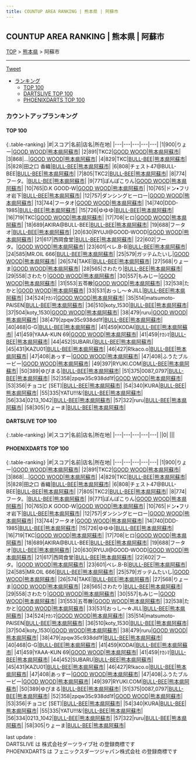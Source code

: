 ```yaml
---
title: COUNTUP AREA RANKING | 熊本県 | 阿蘇市
---
```

## COUNTUP AREA RANKING | 熊本県 | 阿蘇市

[TOP](/darts/rank/) > [熊本県](/darts/rank/熊本県/) > 阿蘇市

___

<a href="https://twitter.com/share?ref_src=twsrc%5Etfw" data-text="COUNTUP AREA RANKING | 熊本県阿蘇市" class="twitter-share-button" data-hashtags="DARTSLIVE,PHOENIXDARTS,darts,ダーツ" data-show-count="false">Tweet</a>

* [ランキング](#カウントアップランキング)
    * [TOP 100](#top-100)
    * [DARTSLIVE TOP 100](#dartslive-top-100)
    * [PHOENIXDARTS TOP 100](#phoenixdarts-top-100)

### カウントアップランキング

#### TOP 100



{:.table-ranking}
|#|スコア|名前|店名|所在地|
|---|---|---|---|---|
|1|900|<span class="rank-name-pd">りょー</span>|<a href="https://vs.phoenixdarts.com/jp/shop/shopDetailInfo/s_64702?s_seq=64702">GOOD WOOD</a>|<a href="/darts/rank/熊本県/阿蘇市">熊本県阿蘇市</a>|
|2|891|<span class="rank-name-pd">TKC2</span>|<a href="https://vs.phoenixdarts.com/jp/shop/shopDetailInfo/s_64702?s_seq=64702">GOOD WOOD</a>|<a href="/darts/rank/熊本県/阿蘇市">熊本県阿蘇市</a>|
|3|868|<span class="rank-name-pd">...</span>|<a href="https://vs.phoenixdarts.com/jp/shop/shopDetailInfo/s_64702?s_seq=64702">GOOD WOOD</a>|<a href="/darts/rank/熊本県/阿蘇市">熊本県阿蘇市</a>|
|4|829|<span class="rank-name-pd">TKC</span>|<a href="https://vs.phoenixdarts.com/jp/shop/shopDetailInfo/s_86993?s_seq=86993">BULL-BEE</a>|<a href="/darts/rank/熊本県/阿蘇市">熊本県阿蘇市</a>|
|5|828|<span class="rank-name-pd"><span class="pro-icon-pd"></span>田之口 香織</span>|<a href="https://vs.phoenixdarts.com/jp/shop/shopDetailInfo/s_86993?s_seq=86993">BULL-BEE</a>|<a href="/darts/rank/熊本県/阿蘇市">熊本県阿蘇市</a>|
|6|808|<span class="rank-name-pd">チェスト47@BULL-BEE</span>|<a href="https://vs.phoenixdarts.com/jp/shop/shopDetailInfo/s_86993?s_seq=86993">BULL-BEE</a>|<a href="/darts/rank/熊本県/阿蘇市">熊本県阿蘇市</a>|
|7|805|<span class="rank-name-pd">TKC2</span>|<a href="https://vs.phoenixdarts.com/jp/shop/shopDetailInfo/s_86993?s_seq=86993">BULL-BEE</a>|<a href="/darts/rank/熊本県/阿蘇市">熊本県阿蘇市</a>|
|8|774|<span class="rank-name-pd">フータ。</span>|<a href="https://vs.phoenixdarts.com/jp/shop/shopDetailInfo/s_86993?s_seq=86993">BULL-BEE</a>|<a href="/darts/rank/熊本県/阿蘇市">熊本県阿蘇市</a>|
|9|771|<span class="rank-name-pd">ぽんぽこりん</span>|<a href="https://vs.phoenixdarts.com/jp/shop/shopDetailInfo/s_64702?s_seq=64702">GOOD WOOD</a>|<a href="/darts/rank/熊本県/阿蘇市">熊本県阿蘇市</a>|
|10|765|<span class="rank-name-pd">D.K   GOOD-W</span>|<a href="https://vs.phoenixdarts.com/jp/shop/shopDetailInfo/s_64702?s_seq=64702">GOOD WOOD</a>|<a href="/darts/rank/熊本県/阿蘇市">熊本県阿蘇市</a>|
|10|765|<span class="rank-name-pd">ドン•フリオ岩下</span>|<a href="https://vs.phoenixdarts.com/jp/shop/shopDetailInfo/s_86993?s_seq=86993">BULL-BEE</a>|<a href="/darts/rank/熊本県/阿蘇市">熊本県阿蘇市</a>|
|12|757|<span class="rank-name-pd">ダンシングヒーロー</span>|<a href="https://vs.phoenixdarts.com/jp/shop/shopDetailInfo/s_64702?s_seq=64702">GOOD WOOD</a>|<a href="/darts/rank/熊本県/阿蘇市">熊本県阿蘇市</a>|
|13|744|<span class="rank-name-pd">フータオ</span>|<a href="https://vs.phoenixdarts.com/jp/shop/shopDetailInfo/s_64702?s_seq=64702">GOOD WOOD</a>|<a href="/darts/rank/熊本県/阿蘇市">熊本県阿蘇市</a>|
|14|740|<span class="rank-name-pd">DDD-1985</span>|<a href="https://vs.phoenixdarts.com/jp/shop/shopDetailInfo/s_86993?s_seq=86993">BULL-BEE</a>|<a href="/darts/rank/熊本県/阿蘇市">熊本県阿蘇市</a>|
|15|726|<span class="rank-name-pd">ゆゆゆ</span>|<a href="https://vs.phoenixdarts.com/jp/shop/shopDetailInfo/s_86993?s_seq=86993">BULL-BEE</a>|<a href="/darts/rank/熊本県/阿蘇市">熊本県阿蘇市</a>|
|16|719|<span class="rank-name-pd">TKC</span>|<a href="https://vs.phoenixdarts.com/jp/shop/shopDetailInfo/s_64702?s_seq=64702">GOOD WOOD</a>|<a href="/darts/rank/熊本県/阿蘇市">熊本県阿蘇市</a>|
|17|708|<span class="rank-name-pd">ヒロ</span>|<a href="https://vs.phoenixdarts.com/jp/shop/shopDetailInfo/s_64702?s_seq=64702">GOOD WOOD</a>|<a href="/darts/rank/熊本県/阿蘇市">熊本県阿蘇市</a>|
|18|689|<span class="rank-name-pd">AKIRA@BULL-BEE</span>|<a href="https://vs.phoenixdarts.com/jp/shop/shopDetailInfo/s_86993?s_seq=86993">BULL-BEE</a>|<a href="/darts/rank/熊本県/阿蘇市">熊本県阿蘇市</a>|
|19|688|<span class="rank-name-pd">フータオ</span>|<a href="https://vs.phoenixdarts.com/jp/shop/shopDetailInfo/s_86993?s_seq=86993">BULL-BEE</a>|<a href="/darts/rank/熊本県/阿蘇市">熊本県阿蘇市</a>|
|20|630|<span class="rank-name-pd">RYUJI@GOOD-WOOD</span>|<a href="https://vs.phoenixdarts.com/jp/shop/shopDetailInfo/s_64702?s_seq=64702">GOOD WOOD</a>|<a href="/darts/rank/熊本県/阿蘇市">熊本県阿蘇市</a>|
|21|617|<span class="rank-name-pd">西岡食堂</span>|<a href="https://vs.phoenixdarts.com/jp/shop/shopDetailInfo/s_86993?s_seq=86993">BULL-BEE</a>|<a href="/darts/rank/熊本県/阿蘇市">熊本県阿蘇市</a>|
|22|602|<span class="rank-name-pd">フータ。</span>|<a href="https://vs.phoenixdarts.com/jp/shop/shopDetailInfo/s_64702?s_seq=64702">GOOD WOOD</a>|<a href="/darts/rank/熊本県/阿蘇市">熊本県阿蘇市</a>|
|23|601|<span class="rank-name-pd">ペレ.B-B</span>|<a href="https://vs.phoenixdarts.com/jp/shop/shopDetailInfo/s_86993?s_seq=86993">BULL-BEE</a>|<a href="/darts/rank/熊本県/阿蘇市">熊本県阿蘇市</a>|
|24|585|<span class="rank-name-pd">MR.OIL 666</span>|<a href="https://vs.phoenixdarts.com/jp/shop/shopDetailInfo/s_86993?s_seq=86993">BULL-BEE</a>|<a href="/darts/rank/熊本県/阿蘇市">熊本県阿蘇市</a>|
|25|579|<span class="rank-name-pd">ガッテムたいし</span>|<a href="https://vs.phoenixdarts.com/jp/shop/shopDetailInfo/s_64702?s_seq=64702">GOOD WOOD</a>|<a href="/darts/rank/熊本県/阿蘇市">熊本県阿蘇市</a>|
|26|574|<span class="rank-name-pd">TAKE</span>|<a href="https://vs.phoenixdarts.com/jp/shop/shopDetailInfo/s_86993?s_seq=86993">BULL-BEE</a>|<a href="/darts/rank/熊本県/阿蘇市">熊本県阿蘇市</a>|
|27|568|<span class="rank-name-pd">りょーま</span>|<a href="https://vs.phoenixdarts.com/jp/shop/shopDetailInfo/s_64702?s_seq=64702">GOOD WOOD</a>|<a href="/darts/rank/熊本県/阿蘇市">熊本県阿蘇市</a>|
|28|565|<span class="rank-name-pd">さわたり</span>|<a href="https://vs.phoenixdarts.com/jp/shop/shopDetailInfo/s_86993?s_seq=86993">BULL-BEE</a>|<a href="/darts/rank/熊本県/阿蘇市">熊本県阿蘇市</a>|
|29|558|<span class="rank-name-pd">さわたり</span>|<a href="https://vs.phoenixdarts.com/jp/shop/shopDetailInfo/s_64702?s_seq=64702">GOOD WOOD</a>|<a href="/darts/rank/熊本県/阿蘇市">熊本県阿蘇市</a>|
|30|557|<span class="rank-name-pd">もみじー</span>|<a href="https://vs.phoenixdarts.com/jp/shop/shopDetailInfo/s_64702?s_seq=64702">GOOD WOOD</a>|<a href="/darts/rank/熊本県/阿蘇市">熊本県阿蘇市</a>|
|31|553|<span class="rank-name-pd">五苓散</span>|<a href="https://vs.phoenixdarts.com/jp/shop/shopDetailInfo/s_64702?s_seq=64702">GOOD WOOD</a>|<a href="/darts/rank/熊本県/阿蘇市">熊本県阿蘇市</a>|
|32|538|<span class="rank-name-pd">たかと</span>|<a href="https://vs.phoenixdarts.com/jp/shop/shopDetailInfo/s_64702?s_seq=64702">GOOD WOOD</a>|<a href="/darts/rank/熊本県/阿蘇市">熊本県阿蘇市</a>|
|33|531|<span class="rank-name-pd">おっし～☆JILL</span>|<a href="https://vs.phoenixdarts.com/jp/shop/shopDetailInfo/s_86993?s_seq=86993">BULL-BEE</a>|<a href="/darts/rank/熊本県/阿蘇市">熊本県阿蘇市</a>|
|34|524|<span class="rank-name-pd">ﾅｶｼﾏ</span>|<a href="https://vs.phoenixdarts.com/jp/shop/shopDetailInfo/s_64702?s_seq=64702">GOOD WOOD</a>|<a href="/darts/rank/熊本県/阿蘇市">熊本県阿蘇市</a>|
|35|514|<span class="rank-name-pd">matsumoto-PAISEN</span>|<a href="https://vs.phoenixdarts.com/jp/shop/shopDetailInfo/s_86993?s_seq=86993">BULL-BEE</a>|<a href="/darts/rank/熊本県/阿蘇市">熊本県阿蘇市</a>|
|36|510|<span class="rank-name-pd">koty_1530</span>|<a href="https://vs.phoenixdarts.com/jp/shop/shopDetailInfo/s_86993?s_seq=86993">BULL-BEE</a>|<a href="/darts/rank/熊本県/阿蘇市">熊本県阿蘇市</a>|
|37|504|<span class="rank-name-pd">koty_1530</span>|<a href="https://vs.phoenixdarts.com/jp/shop/shopDetailInfo/s_64702?s_seq=64702">GOOD WOOD</a>|<a href="/darts/rank/熊本県/阿蘇市">熊本県阿蘇市</a>|
|38|479|<span class="rank-name-pd">ruru</span>|<a href="https://vs.phoenixdarts.com/jp/shop/shopDetailInfo/s_64702?s_seq=64702">GOOD WOOD</a>|<a href="/darts/rank/熊本県/阿蘇市">熊本県阿蘇市</a>|
|38|479|<span class="rank-name-pd">zpqw35c938dd1f</span>|<a href="https://vs.phoenixdarts.com/jp/shop/shopDetailInfo/s_86993?s_seq=86993">BULL-BEE</a>|<a href="/darts/rank/熊本県/阿蘇市">熊本県阿蘇市</a>|
|40|468|<span class="rank-name-pd">G-G</span>|<a href="https://vs.phoenixdarts.com/jp/shop/shopDetailInfo/s_86993?s_seq=86993">BULL-BEE</a>|<a href="/darts/rank/熊本県/阿蘇市">熊本県阿蘇市</a>|
|41|459|<span class="rank-name-pd">KODAI</span>|<a href="https://vs.phoenixdarts.com/jp/shop/shopDetailInfo/s_86993?s_seq=86993">BULL-BEE</a>|<a href="/darts/rank/熊本県/阿蘇市">熊本県阿蘇市</a>|
|41|459|<span class="rank-name-pd">YAAA-KUN 69</span>|<a href="https://vs.phoenixdarts.com/jp/shop/shopDetailInfo/s_64702?s_seq=64702">GOOD WOOD</a>|<a href="/darts/rank/熊本県/阿蘇市">熊本県阿蘇市</a>|
|41|459|<span class="rank-name-pd">ﾅｶｼﾏ</span>|<a href="https://vs.phoenixdarts.com/jp/shop/shopDetailInfo/s_86993?s_seq=86993">BULL-BEE</a>|<a href="/darts/rank/熊本県/阿蘇市">熊本県阿蘇市</a>|
|44|452|<span class="rank-name-pd">SUBARU</span>|<a href="https://vs.phoenixdarts.com/jp/shop/shopDetailInfo/s_86993?s_seq=86993">BULL-BEE</a>|<a href="/darts/rank/熊本県/阿蘇市">熊本県阿蘇市</a>|
|45|431|<span class="rank-name-pd">KAZU01</span>|<a href="https://vs.phoenixdarts.com/jp/shop/shopDetailInfo/s_86993?s_seq=86993">BULL-BEE</a>|<a href="/darts/rank/熊本県/阿蘇市">熊本県阿蘇市</a>|
|46|427|<span class="rank-name-pd">R!kaco.o</span>|<a href="https://vs.phoenixdarts.com/jp/shop/shopDetailInfo/s_86993?s_seq=86993">BULL-BEE</a>|<a href="/darts/rank/熊本県/阿蘇市">熊本県阿蘇市</a>|
|47|408|<span class="rank-name-pd">あっすー</span>|<a href="https://vs.phoenixdarts.com/jp/shop/shopDetailInfo/s_64702?s_seq=64702">GOOD WOOD</a>|<a href="/darts/rank/熊本県/阿蘇市">熊本県阿蘇市</a>|
|47|408|<span class="rank-name-pd">ふうたブルービー</span>|<a href="https://vs.phoenixdarts.com/jp/shop/shopDetailInfo/s_64702?s_seq=64702">GOOD WOOD</a>|<a href="/darts/rank/熊本県/阿蘇市">熊本県阿蘇市</a>|
|49|397|<span class="rank-name-pd">RYUKI.COM</span>|<a href="https://vs.phoenixdarts.com/jp/shop/shopDetailInfo/s_86993?s_seq=86993">BULL-BEE</a>|<a href="/darts/rank/熊本県/阿蘇市">熊本県阿蘇市</a>|
|50|389|<span class="rank-name-pd">ゆぴまる</span>|<a href="https://vs.phoenixdarts.com/jp/shop/shopDetailInfo/s_86993?s_seq=86993">BULL-BEE</a>|<a href="/darts/rank/熊本県/阿蘇市">熊本県阿蘇市</a>|
|51|375|<span class="rank-name-pd">0087_0797</span>|<a href="https://vs.phoenixdarts.com/jp/shop/shopDetailInfo/s_86993?s_seq=86993">BULL-BEE</a>|<a href="/darts/rank/熊本県/阿蘇市">熊本県阿蘇市</a>|
|52|358|<span class="rank-name-pd">zpqw35c938dd1f</span>|<a href="https://vs.phoenixdarts.com/jp/shop/shopDetailInfo/s_64702?s_seq=64702">GOOD WOOD</a>|<a href="/darts/rank/熊本県/阿蘇市">熊本県阿蘇市</a>|
|53|356|<span class="rank-name-pd">チョコビ [SET]</span>|<a href="https://vs.phoenixdarts.com/jp/shop/shopDetailInfo/s_86993?s_seq=86993">BULL-BEE</a>|<a href="/darts/rank/熊本県/阿蘇市">熊本県阿蘇市</a>|
|54|340|<span class="rank-name-pd">KURA</span>|<a href="https://vs.phoenixdarts.com/jp/shop/shopDetailInfo/s_86993?s_seq=86993">BULL-BEE</a>|<a href="/darts/rank/熊本県/阿蘇市">熊本県阿蘇市</a>|
|55|335|<span class="rank-name-pd">YATU!!!&amp;!</span>|<a href="https://vs.phoenixdarts.com/jp/shop/shopDetailInfo/s_86993?s_seq=86993">BULL-BEE</a>|<a href="/darts/rank/熊本県/阿蘇市">熊本県阿蘇市</a>|
|56|334|<span class="rank-name-pd">0213_1042</span>|<a href="https://vs.phoenixdarts.com/jp/shop/shopDetailInfo/s_86993?s_seq=86993">BULL-BEE</a>|<a href="/darts/rank/熊本県/阿蘇市">熊本県阿蘇市</a>|
|57|322|<span class="rank-name-pd">ruru</span>|<a href="https://vs.phoenixdarts.com/jp/shop/shopDetailInfo/s_86993?s_seq=86993">BULL-BEE</a>|<a href="/darts/rank/熊本県/阿蘇市">熊本県阿蘇市</a>|
|58|305|<span class="rank-name-pd">りょーま</span>|<a href="https://vs.phoenixdarts.com/jp/shop/shopDetailInfo/s_86993?s_seq=86993">BULL-BEE</a>|<a href="/darts/rank/熊本県/阿蘇市">熊本県阿蘇市</a>|


#### DARTSLIVE TOP 100



{:.table-ranking}
|#|スコア|名前|店名|所在地|
|---|---|---|---|---|
||0|<span class="rank-name-dl"> </span>|<a href=""></a>|<a href="/darts/rank//"></a>|


#### PHOENIXDARTS TOP 100



{:.table-ranking}
|#|スコア|名前|店名|所在地|
|---|---|---|---|---|
|1|900|<span class="rank-name-pd">りょー</span>|<a href="https://vs.phoenixdarts.com/jp/shop/shopDetailInfo/s_64702?s_seq=64702">GOOD WOOD</a>|<a href="/darts/rank/熊本県/阿蘇市">熊本県阿蘇市</a>|
|2|891|<span class="rank-name-pd">TKC2</span>|<a href="https://vs.phoenixdarts.com/jp/shop/shopDetailInfo/s_64702?s_seq=64702">GOOD WOOD</a>|<a href="/darts/rank/熊本県/阿蘇市">熊本県阿蘇市</a>|
|3|868|<span class="rank-name-pd">...</span>|<a href="https://vs.phoenixdarts.com/jp/shop/shopDetailInfo/s_64702?s_seq=64702">GOOD WOOD</a>|<a href="/darts/rank/熊本県/阿蘇市">熊本県阿蘇市</a>|
|4|829|<span class="rank-name-pd">TKC</span>|<a href="https://vs.phoenixdarts.com/jp/shop/shopDetailInfo/s_86993?s_seq=86993">BULL-BEE</a>|<a href="/darts/rank/熊本県/阿蘇市">熊本県阿蘇市</a>|
|5|828|<span class="rank-name-pd"><span class="pro-icon-pd"></span>田之口 香織</span>|<a href="https://vs.phoenixdarts.com/jp/shop/shopDetailInfo/s_86993?s_seq=86993">BULL-BEE</a>|<a href="/darts/rank/熊本県/阿蘇市">熊本県阿蘇市</a>|
|6|808|<span class="rank-name-pd">チェスト47@BULL-BEE</span>|<a href="https://vs.phoenixdarts.com/jp/shop/shopDetailInfo/s_86993?s_seq=86993">BULL-BEE</a>|<a href="/darts/rank/熊本県/阿蘇市">熊本県阿蘇市</a>|
|7|805|<span class="rank-name-pd">TKC2</span>|<a href="https://vs.phoenixdarts.com/jp/shop/shopDetailInfo/s_86993?s_seq=86993">BULL-BEE</a>|<a href="/darts/rank/熊本県/阿蘇市">熊本県阿蘇市</a>|
|8|774|<span class="rank-name-pd">フータ。</span>|<a href="https://vs.phoenixdarts.com/jp/shop/shopDetailInfo/s_86993?s_seq=86993">BULL-BEE</a>|<a href="/darts/rank/熊本県/阿蘇市">熊本県阿蘇市</a>|
|9|771|<span class="rank-name-pd">ぽんぽこりん</span>|<a href="https://vs.phoenixdarts.com/jp/shop/shopDetailInfo/s_64702?s_seq=64702">GOOD WOOD</a>|<a href="/darts/rank/熊本県/阿蘇市">熊本県阿蘇市</a>|
|10|765|<span class="rank-name-pd">D.K   GOOD-W</span>|<a href="https://vs.phoenixdarts.com/jp/shop/shopDetailInfo/s_64702?s_seq=64702">GOOD WOOD</a>|<a href="/darts/rank/熊本県/阿蘇市">熊本県阿蘇市</a>|
|10|765|<span class="rank-name-pd">ドン•フリオ岩下</span>|<a href="https://vs.phoenixdarts.com/jp/shop/shopDetailInfo/s_86993?s_seq=86993">BULL-BEE</a>|<a href="/darts/rank/熊本県/阿蘇市">熊本県阿蘇市</a>|
|12|757|<span class="rank-name-pd">ダンシングヒーロー</span>|<a href="https://vs.phoenixdarts.com/jp/shop/shopDetailInfo/s_64702?s_seq=64702">GOOD WOOD</a>|<a href="/darts/rank/熊本県/阿蘇市">熊本県阿蘇市</a>|
|13|744|<span class="rank-name-pd">フータオ</span>|<a href="https://vs.phoenixdarts.com/jp/shop/shopDetailInfo/s_64702?s_seq=64702">GOOD WOOD</a>|<a href="/darts/rank/熊本県/阿蘇市">熊本県阿蘇市</a>|
|14|740|<span class="rank-name-pd">DDD-1985</span>|<a href="https://vs.phoenixdarts.com/jp/shop/shopDetailInfo/s_86993?s_seq=86993">BULL-BEE</a>|<a href="/darts/rank/熊本県/阿蘇市">熊本県阿蘇市</a>|
|15|726|<span class="rank-name-pd">ゆゆゆ</span>|<a href="https://vs.phoenixdarts.com/jp/shop/shopDetailInfo/s_86993?s_seq=86993">BULL-BEE</a>|<a href="/darts/rank/熊本県/阿蘇市">熊本県阿蘇市</a>|
|16|719|<span class="rank-name-pd">TKC</span>|<a href="https://vs.phoenixdarts.com/jp/shop/shopDetailInfo/s_64702?s_seq=64702">GOOD WOOD</a>|<a href="/darts/rank/熊本県/阿蘇市">熊本県阿蘇市</a>|
|17|708|<span class="rank-name-pd">ヒロ</span>|<a href="https://vs.phoenixdarts.com/jp/shop/shopDetailInfo/s_64702?s_seq=64702">GOOD WOOD</a>|<a href="/darts/rank/熊本県/阿蘇市">熊本県阿蘇市</a>|
|18|689|<span class="rank-name-pd">AKIRA@BULL-BEE</span>|<a href="https://vs.phoenixdarts.com/jp/shop/shopDetailInfo/s_86993?s_seq=86993">BULL-BEE</a>|<a href="/darts/rank/熊本県/阿蘇市">熊本県阿蘇市</a>|
|19|688|<span class="rank-name-pd">フータオ</span>|<a href="https://vs.phoenixdarts.com/jp/shop/shopDetailInfo/s_86993?s_seq=86993">BULL-BEE</a>|<a href="/darts/rank/熊本県/阿蘇市">熊本県阿蘇市</a>|
|20|630|<span class="rank-name-pd">RYUJI@GOOD-WOOD</span>|<a href="https://vs.phoenixdarts.com/jp/shop/shopDetailInfo/s_64702?s_seq=64702">GOOD WOOD</a>|<a href="/darts/rank/熊本県/阿蘇市">熊本県阿蘇市</a>|
|21|617|<span class="rank-name-pd">西岡食堂</span>|<a href="https://vs.phoenixdarts.com/jp/shop/shopDetailInfo/s_86993?s_seq=86993">BULL-BEE</a>|<a href="/darts/rank/熊本県/阿蘇市">熊本県阿蘇市</a>|
|22|602|<span class="rank-name-pd">フータ。</span>|<a href="https://vs.phoenixdarts.com/jp/shop/shopDetailInfo/s_64702?s_seq=64702">GOOD WOOD</a>|<a href="/darts/rank/熊本県/阿蘇市">熊本県阿蘇市</a>|
|23|601|<span class="rank-name-pd">ペレ.B-B</span>|<a href="https://vs.phoenixdarts.com/jp/shop/shopDetailInfo/s_86993?s_seq=86993">BULL-BEE</a>|<a href="/darts/rank/熊本県/阿蘇市">熊本県阿蘇市</a>|
|24|585|<span class="rank-name-pd">MR.OIL 666</span>|<a href="https://vs.phoenixdarts.com/jp/shop/shopDetailInfo/s_86993?s_seq=86993">BULL-BEE</a>|<a href="/darts/rank/熊本県/阿蘇市">熊本県阿蘇市</a>|
|25|579|<span class="rank-name-pd">ガッテムたいし</span>|<a href="https://vs.phoenixdarts.com/jp/shop/shopDetailInfo/s_64702?s_seq=64702">GOOD WOOD</a>|<a href="/darts/rank/熊本県/阿蘇市">熊本県阿蘇市</a>|
|26|574|<span class="rank-name-pd">TAKE</span>|<a href="https://vs.phoenixdarts.com/jp/shop/shopDetailInfo/s_86993?s_seq=86993">BULL-BEE</a>|<a href="/darts/rank/熊本県/阿蘇市">熊本県阿蘇市</a>|
|27|568|<span class="rank-name-pd">りょーま</span>|<a href="https://vs.phoenixdarts.com/jp/shop/shopDetailInfo/s_64702?s_seq=64702">GOOD WOOD</a>|<a href="/darts/rank/熊本県/阿蘇市">熊本県阿蘇市</a>|
|28|565|<span class="rank-name-pd">さわたり</span>|<a href="https://vs.phoenixdarts.com/jp/shop/shopDetailInfo/s_86993?s_seq=86993">BULL-BEE</a>|<a href="/darts/rank/熊本県/阿蘇市">熊本県阿蘇市</a>|
|29|558|<span class="rank-name-pd">さわたり</span>|<a href="https://vs.phoenixdarts.com/jp/shop/shopDetailInfo/s_64702?s_seq=64702">GOOD WOOD</a>|<a href="/darts/rank/熊本県/阿蘇市">熊本県阿蘇市</a>|
|30|557|<span class="rank-name-pd">もみじー</span>|<a href="https://vs.phoenixdarts.com/jp/shop/shopDetailInfo/s_64702?s_seq=64702">GOOD WOOD</a>|<a href="/darts/rank/熊本県/阿蘇市">熊本県阿蘇市</a>|
|31|553|<span class="rank-name-pd">五苓散</span>|<a href="https://vs.phoenixdarts.com/jp/shop/shopDetailInfo/s_64702?s_seq=64702">GOOD WOOD</a>|<a href="/darts/rank/熊本県/阿蘇市">熊本県阿蘇市</a>|
|32|538|<span class="rank-name-pd">たかと</span>|<a href="https://vs.phoenixdarts.com/jp/shop/shopDetailInfo/s_64702?s_seq=64702">GOOD WOOD</a>|<a href="/darts/rank/熊本県/阿蘇市">熊本県阿蘇市</a>|
|33|531|<span class="rank-name-pd">おっし～☆JILL</span>|<a href="https://vs.phoenixdarts.com/jp/shop/shopDetailInfo/s_86993?s_seq=86993">BULL-BEE</a>|<a href="/darts/rank/熊本県/阿蘇市">熊本県阿蘇市</a>|
|34|524|<span class="rank-name-pd">ﾅｶｼﾏ</span>|<a href="https://vs.phoenixdarts.com/jp/shop/shopDetailInfo/s_64702?s_seq=64702">GOOD WOOD</a>|<a href="/darts/rank/熊本県/阿蘇市">熊本県阿蘇市</a>|
|35|514|<span class="rank-name-pd">matsumoto-PAISEN</span>|<a href="https://vs.phoenixdarts.com/jp/shop/shopDetailInfo/s_86993?s_seq=86993">BULL-BEE</a>|<a href="/darts/rank/熊本県/阿蘇市">熊本県阿蘇市</a>|
|36|510|<span class="rank-name-pd">koty_1530</span>|<a href="https://vs.phoenixdarts.com/jp/shop/shopDetailInfo/s_86993?s_seq=86993">BULL-BEE</a>|<a href="/darts/rank/熊本県/阿蘇市">熊本県阿蘇市</a>|
|37|504|<span class="rank-name-pd">koty_1530</span>|<a href="https://vs.phoenixdarts.com/jp/shop/shopDetailInfo/s_64702?s_seq=64702">GOOD WOOD</a>|<a href="/darts/rank/熊本県/阿蘇市">熊本県阿蘇市</a>|
|38|479|<span class="rank-name-pd">ruru</span>|<a href="https://vs.phoenixdarts.com/jp/shop/shopDetailInfo/s_64702?s_seq=64702">GOOD WOOD</a>|<a href="/darts/rank/熊本県/阿蘇市">熊本県阿蘇市</a>|
|38|479|<span class="rank-name-pd">zpqw35c938dd1f</span>|<a href="https://vs.phoenixdarts.com/jp/shop/shopDetailInfo/s_86993?s_seq=86993">BULL-BEE</a>|<a href="/darts/rank/熊本県/阿蘇市">熊本県阿蘇市</a>|
|40|468|<span class="rank-name-pd">G-G</span>|<a href="https://vs.phoenixdarts.com/jp/shop/shopDetailInfo/s_86993?s_seq=86993">BULL-BEE</a>|<a href="/darts/rank/熊本県/阿蘇市">熊本県阿蘇市</a>|
|41|459|<span class="rank-name-pd">KODAI</span>|<a href="https://vs.phoenixdarts.com/jp/shop/shopDetailInfo/s_86993?s_seq=86993">BULL-BEE</a>|<a href="/darts/rank/熊本県/阿蘇市">熊本県阿蘇市</a>|
|41|459|<span class="rank-name-pd">YAAA-KUN 69</span>|<a href="https://vs.phoenixdarts.com/jp/shop/shopDetailInfo/s_64702?s_seq=64702">GOOD WOOD</a>|<a href="/darts/rank/熊本県/阿蘇市">熊本県阿蘇市</a>|
|41|459|<span class="rank-name-pd">ﾅｶｼﾏ</span>|<a href="https://vs.phoenixdarts.com/jp/shop/shopDetailInfo/s_86993?s_seq=86993">BULL-BEE</a>|<a href="/darts/rank/熊本県/阿蘇市">熊本県阿蘇市</a>|
|44|452|<span class="rank-name-pd">SUBARU</span>|<a href="https://vs.phoenixdarts.com/jp/shop/shopDetailInfo/s_86993?s_seq=86993">BULL-BEE</a>|<a href="/darts/rank/熊本県/阿蘇市">熊本県阿蘇市</a>|
|45|431|<span class="rank-name-pd">KAZU01</span>|<a href="https://vs.phoenixdarts.com/jp/shop/shopDetailInfo/s_86993?s_seq=86993">BULL-BEE</a>|<a href="/darts/rank/熊本県/阿蘇市">熊本県阿蘇市</a>|
|46|427|<span class="rank-name-pd">R!kaco.o</span>|<a href="https://vs.phoenixdarts.com/jp/shop/shopDetailInfo/s_86993?s_seq=86993">BULL-BEE</a>|<a href="/darts/rank/熊本県/阿蘇市">熊本県阿蘇市</a>|
|47|408|<span class="rank-name-pd">あっすー</span>|<a href="https://vs.phoenixdarts.com/jp/shop/shopDetailInfo/s_64702?s_seq=64702">GOOD WOOD</a>|<a href="/darts/rank/熊本県/阿蘇市">熊本県阿蘇市</a>|
|47|408|<span class="rank-name-pd">ふうたブルービー</span>|<a href="https://vs.phoenixdarts.com/jp/shop/shopDetailInfo/s_64702?s_seq=64702">GOOD WOOD</a>|<a href="/darts/rank/熊本県/阿蘇市">熊本県阿蘇市</a>|
|49|397|<span class="rank-name-pd">RYUKI.COM</span>|<a href="https://vs.phoenixdarts.com/jp/shop/shopDetailInfo/s_86993?s_seq=86993">BULL-BEE</a>|<a href="/darts/rank/熊本県/阿蘇市">熊本県阿蘇市</a>|
|50|389|<span class="rank-name-pd">ゆぴまる</span>|<a href="https://vs.phoenixdarts.com/jp/shop/shopDetailInfo/s_86993?s_seq=86993">BULL-BEE</a>|<a href="/darts/rank/熊本県/阿蘇市">熊本県阿蘇市</a>|
|51|375|<span class="rank-name-pd">0087_0797</span>|<a href="https://vs.phoenixdarts.com/jp/shop/shopDetailInfo/s_86993?s_seq=86993">BULL-BEE</a>|<a href="/darts/rank/熊本県/阿蘇市">熊本県阿蘇市</a>|
|52|358|<span class="rank-name-pd">zpqw35c938dd1f</span>|<a href="https://vs.phoenixdarts.com/jp/shop/shopDetailInfo/s_64702?s_seq=64702">GOOD WOOD</a>|<a href="/darts/rank/熊本県/阿蘇市">熊本県阿蘇市</a>|
|53|356|<span class="rank-name-pd">チョコビ [SET]</span>|<a href="https://vs.phoenixdarts.com/jp/shop/shopDetailInfo/s_86993?s_seq=86993">BULL-BEE</a>|<a href="/darts/rank/熊本県/阿蘇市">熊本県阿蘇市</a>|
|54|340|<span class="rank-name-pd">KURA</span>|<a href="https://vs.phoenixdarts.com/jp/shop/shopDetailInfo/s_86993?s_seq=86993">BULL-BEE</a>|<a href="/darts/rank/熊本県/阿蘇市">熊本県阿蘇市</a>|
|55|335|<span class="rank-name-pd">YATU!!!&amp;!</span>|<a href="https://vs.phoenixdarts.com/jp/shop/shopDetailInfo/s_86993?s_seq=86993">BULL-BEE</a>|<a href="/darts/rank/熊本県/阿蘇市">熊本県阿蘇市</a>|
|56|334|<span class="rank-name-pd">0213_1042</span>|<a href="https://vs.phoenixdarts.com/jp/shop/shopDetailInfo/s_86993?s_seq=86993">BULL-BEE</a>|<a href="/darts/rank/熊本県/阿蘇市">熊本県阿蘇市</a>|
|57|322|<span class="rank-name-pd">ruru</span>|<a href="https://vs.phoenixdarts.com/jp/shop/shopDetailInfo/s_86993?s_seq=86993">BULL-BEE</a>|<a href="/darts/rank/熊本県/阿蘇市">熊本県阿蘇市</a>|
|58|305|<span class="rank-name-pd">りょーま</span>|<a href="https://vs.phoenixdarts.com/jp/shop/shopDetailInfo/s_86993?s_seq=86993">BULL-BEE</a>|<a href="/darts/rank/熊本県/阿蘇市">熊本県阿蘇市</a>|


<div class="footer border-top border-gray-light mt-5 pt-3 text-right text-gray">
    last update : <span style="font-weight: italic" id="foot_last_modified"></span><br />
    DARTSLIVE は 株式会社ダーツライブ社 の登録商標です<br />
    PHOENIXDARTS は フェニックスダーツジャパン株式会社 の登録商標です<br />
</div>

<script src="https://cdnjs.cloudflare.com/ajax/libs/jquery.tablesorter/2.31.3/js/jquery.tablesorter.min.js" integrity="sha512-qzgd5cYSZcosqpzpn7zF2ZId8f/8CHmFKZ8j7mU4OUXTNRd5g+ZHBPsgKEwoqxCtdQvExE5LprwwPAgoicguNg==" crossorigin="anonymous" referrerpolicy="no-referrer"></script>
<link rel="stylesheet" href="https://cdnjs.cloudflare.com/ajax/libs/jquery.tablesorter/2.31.3/css/theme.default.min.css" integrity="sha512-wghhOJkjQX0Lh3NSWvNKeZ0ZpNn+SPVXX1Qyc9OCaogADktxrBiBdKGDoqVUOyhStvMBmJQ8ZdMHiR3wuEq8+w==" crossorigin="anonymous" referrerpolicy="no-referrer" />
<script>
$(function() {
    $(".table-ranking").tablesorter({sortList:[[0, 0]]});
    $("#foot_last_modified").text(formatDate(new Date(document.lastModified), 'yyyy-MM-dd HH:mm:ss'));
});
</script>

<script async src="https://platform.twitter.com/widgets.js" charset="utf-8"></script>